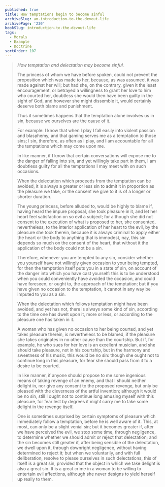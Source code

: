 ```yaml
---
published: true
title: How temptations begin to become sinful
archiveSlug: an-introduction-to-the-devout-life
archivePage: '230'
bookSlug: introduction-to-the-devout-life
tags:
  - Morals
  - Example
  - Doctrine
sortOrder: 107
---
```


> *How temptation and delectation may become sinful.*
>
> The princess of whom we have before spoken, could not prevent the proposition which was made to her, because, as was assumed, it was made against her will; but had she, on the contrary, given it the least encouragement, or betrayed a willingness to grant her love to him who courted her, doubtless she would then have been guilty in the sight of God, and however she might dissemble it, would certainly deserve both blame and punishment.
>
> Thus it sometimes happens that the temptation alone involves us in sin, because we ourselves are the cause of it.
>
> For example: I know that when I play I fall easily into violent passion and blasphemy, and that gaming serves me as a temptation to those sins; I sin, therefore, as often as I play, and I am accountable for all the temptations which may come upon me.
>
> In like manner, if I know that certain conversations will expose me to the danger of falling into sin, and yet willingly take part in them, I am doubtless guilty for all the temptations I may meet with on such occasions.
>
> When the delectation which proceeds from the temptation can be avoided, it is always a greater or less sin to admit it in proportion as the pleasure we take, or the consent we give to it is of a longer or shorter duration.
>
> The young princess, before alluded to, would be highly to blame if, having heard the impure proposal, she took pleasure in it, and let her heart feel satisfaction on so evil a subject; for although she did not consent to the execution of what is proposed to her, she consented, nevertheless, to the interior application of her heart to the evil, by the pleasure she took therein, because it is always criminal to apply either the heart or the body to anything that is immodest, nay, this sin depends so much on the consent of the heart, that without it the application of the body could not be a sin.
>
> Therefore, whenever you are tempted to any sin, consider whether you yourself have not willingly given occasion to your being tempted, for then the temptation itself puts you in a state of sin, on account of the danger into which you have cast yourself: this is to be understood when you could conveniently have avoided the occasion, and could have foreseen, or ought to, the approach of the temptation; but if you have given no occasion to the temptation, it cannot in any way be imputed to you as a sin.
>
> When the delectation which follows temptation might have been avoided, and yet has not, there is always some kind of sin, according to the time one has dwelt upon it, more or less, or according to the pleasure one has taken in it.
>
> A woman who has given no occasion to her being courted, and yet takes pleasure therein, is nevertheless to be blamed, if the pleasure she takes originates in no other cause than the courtship. But if, for example, he who sues for her love is an excellent musician, and she should take pleasure, not in his courtship, but in the harmony and sweetness of his music, this would be no sin: though she ought not to continue long in this pleasure, for fear she should pass from it to a desire to be courted.
>
> In like manner, if anyone should propose to me some ingenious means of taking revenge of an enemy, and that I should neither delight in, nor give any consent to the proposed revenge, but only be pleased with the cleverness of the artful invention; although it would be no sin, still I ought not to continue long amusing myself with this pleasure, for fear lest by degrees it might carry me to take some delight in the revenge itself.
>
> One is sometimes surprised by certain symptoms of pleasure which immediately follow a temptation, before he is well aware of it. This, at most, can only be a slight venial sin; but it becomes greater if, after we have perceived the evil, we stop some time, through negligence, to determine whether we should admit or reject that delectation; and the sin becomes still greater if, after being sensible of the delectation, we dwell upon it, through downright negligence, without having determined to reject it; but when we voluntarily, and with full deliberation, resolve to please ourselves in such delectations, this of itself is a great sin, provided that the object in which we take delight is also a great sin. It is a great crime in a woman to be willing to entertain evil affections, although she never designs to yield herself up really to them.
